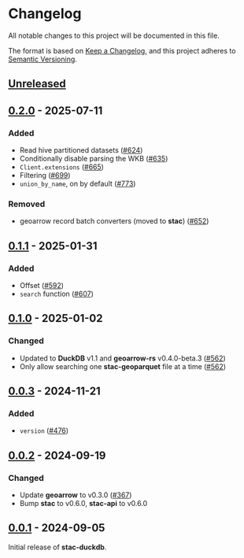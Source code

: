 # Changelog

All notable changes to this project will be documented in this file.

The format is based on [Keep a Changelog](https://keepachangelog.com/en/1.0.0/), and this project adheres to [Semantic Versioning](https://semver.org/spec/v2.0.0.html).

## [Unreleased]

## [0.2.0] - 2025-07-11

### Added

- Read hive partitioned datasets ([#624](https://github.com/stac-utils/rustac/pull/624))
- Conditionally disable parsing the WKB ([#635](https://github.com/stac-utils/rustac/pull/635))
- `Client.extensions` ([#665](https://github.com/stac-utils/rustac/pull/665))
- Filtering ([#699](https://github.com/stac-utils/rustac/pull/699))
- `union_by_name`, on by default ([#773](https://github.com/stac-utils/rustac/pull/773))

### Removed

- geoarrow record batch converters (moved to **stac**) ([#652](https://github.com/stac-utils/rustac/pull/652))

## [0.1.1] - 2025-01-31

### Added

- Offset ([#592](https://github.com/stac-utils/rustac/pull/592))
- `search` function ([#607](https://github.com/stac-utils/rustac/pull/607))

## [0.1.0] - 2025-01-02

### Changed

- Updated to **DuckDB** v1.1 and **geoarrow-rs** v0.4.0-beta.3 ([#562](https://github.com/stac-utils/rustac/pull/562))
- Only allow searching one **stac-geoparquet** file at a time ([#562](https://github.com/stac-utils/rustac/pull/562))

## [0.0.3] - 2024-11-21

### Added

- `version` ([#476](https://github.com/stac-utils/rustac/pull/476))

## [0.0.2] - 2024-09-19

### Changed

- Update **geoarrow** to v0.3.0 ([#367](https://github.com/stac-utils/rustac/pull/367))
- Bump **stac** to v0.6.0, **stac-api** to v0.6.0

## [0.0.1] - 2024-09-05

Initial release of **stac-duckdb**.

[Unreleased]: https://github.com/stac-utils/rustac/compare/stac-duckdb-v0.2.0...main
[0.2.0]: https://github.com/stac-utils/rustac/compare/stac-duckdb-v0.1.1...stac-duckdb-v0.2.0
[0.1.1]: https://github.com/stac-utils/rustac/compare/stac-duckdb-v0.1.0...stac-duckdb-v0.1.1
[0.1.0]: https://github.com/stac-utils/rustac/compare/stac-duckdb-v0.0.3...stac-duckdb-v0.1.0
[0.0.3]: https://github.com/stac-utils/rustac/compare/stac-duckdb-v0.0.2...stac-duckdb-v0.0.3
[0.0.2]: https://github.com/stac-utils/rustac/compare/stac-duckdb-v0.0.1...stac-duckdb-v0.0.2
[0.0.1]: https://github.com/stac-utils/rustac/releases/tag/stac-duckdb-v0.0.1

<!-- markdownlint-disable-file MD024 -->
